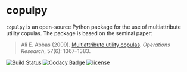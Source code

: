 # copulpy

``copulpy`` is an open-source Python package for the use of multiattribute utility copulas. The package is based on the seminal paper:

> Ali E. Abbas (2009). [Multiattribute utility copulas](https://doi.org/10.1287/opre.1080.0687). *Operations Research*, 57(6): 1367–1383.

[![Build Status](https://travis-ci.org/briqInstitute/copulpy.svg?branch=master)](https://travis-ci.org/briqInstitute/copulpy) [![Codacy Badge](https://api.codacy.com/project/badge/Grade/cfb4e57fad04495a9c6e146f8bf691df)](https://www.codacy.com/app/eisenhauer/copulpy?utm_source=github.com&amp;utm_medium=referral&amp;utm_content=briqInstitute/copulpy&amp;utm_campaign=Badge_Grade) [![license](https://img.shields.io/github/license/mashape/apistatus.svg?maxAge=2592000)]()

